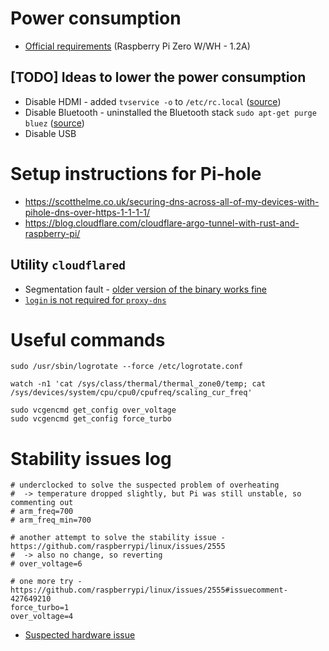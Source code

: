 # Power consumption
  - [Official requirements](https://www.raspberrypi.org/documentation/faqs/#pi-power)
   (Raspberry Pi Zero W/WH - 1.2A)

## [TODO] Ideas to lower the power consumption

  - Disable HDMI - added `tvservice -o` to `/etc/rc.local` ([source](https://www.jeffgeerling.com/blogs/jeff-geerling/raspberry-pi-zero-conserve-energy))
  - Disable Bluetooth - uninstalled the Bluetooth stack `sudo apt-get purge bluez` ([source](https://scribles.net/disabling-bluetooth-on-raspberry-pi/))
  - Disable USB

# Setup instructions for Pi-hole
  - https://scotthelme.co.uk/securing-dns-across-all-of-my-devices-with-pihole-dns-over-https-1-1-1-1/
  - https://blog.cloudflare.com/cloudflare-argo-tunnel-with-rust-and-raspberry-pi/

## Utility `cloudflared`
  - Segmentation fault - [older version of the binary works fine](https://github.com/cloudflare/cloudflared/issues/38)
  - [`login` is not required for `proxy-dns`](https://developers.cloudflare.com/1.1.1.1/dns-over-https/cloudflared-proxy/)

# Useful commands

	sudo /usr/sbin/logrotate --force /etc/logrotate.conf

	watch -n1 'cat /sys/class/thermal/thermal_zone0/temp; cat /sys/devices/system/cpu/cpu0/cpufreq/scaling_cur_freq'

	sudo vcgencmd get_config over_voltage
	sudo vcgencmd get_config force_turbo

# Stability issues log

    # underclocked to solve the suspected problem of overheating
    #  -> temperature dropped slightly, but Pi was still unstable, so commenting out
    # arm_freq=700
    # arm_freq_min=700

    # another attempt to solve the stability issue - https://github.com/raspberrypi/linux/issues/2555
    #  -> also no change, so reverting
    # over_voltage=6

    # one more try - https://github.com/raspberrypi/linux/issues/2555#issuecomment-427649210
    force_turbo=1
    over_voltage=4

  - [Suspected hardware issue](https://github.com/raspberrypi/linux/issues/2555#issuecomment-394105250)
